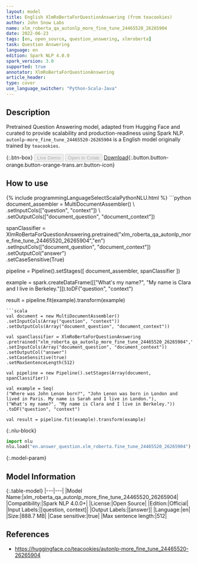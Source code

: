 ```yaml
---
layout: model
title: English XlmRoBertaForQuestionAnswering (from teacookies)
author: John Snow Labs
name: xlm_roberta_qa_autonlp_more_fine_tune_24465520_26265904
date: 2022-06-23
tags: [en, open_source, question_answering, xlmroberta]
task: Question Answering
language: en
edition: Spark NLP 4.0.0
spark_version: 3.0
supported: true
annotator: XlmRoBertaForQuestionAnswering
article_header:
type: cover
use_language_switcher: "Python-Scala-Java"
---
```


## Description

Pretrained Question Answering model, adapted from Hugging Face and curated to provide scalability and production-readiness using Spark NLP. `autonlp-more_fine_tune_24465520-26265904` is a English model originally trained by `teacookies`.

{:.btn-box}
<button class="button button-orange" disabled>Live Demo</button>
<button class="button button-orange" disabled>Open in Colab</button>
[Download](https://s3.amazonaws.com/auxdata.johnsnowlabs.com/public/models/xlm_roberta_qa_autonlp_more_fine_tune_24465520_26265904_en_4.0.0_3.0_1655985110516.zip){:.button.button-orange.button-orange-trans.arr.button-icon}

## How to use



<div class="tabs-box" markdown="1">
{% include programmingLanguageSelectScalaPythonNLU.html %}
```python
document_assembler = MultiDocumentAssembler() \ 
.setInputCols(["question", "context"]) \
.setOutputCols(["document_question", "document_context"])

spanClassifier = XlmRoBertaForQuestionAnswering.pretrained("xlm_roberta_qa_autonlp_more_fine_tune_24465520_26265904","en") \
.setInputCols(["document_question", "document_context"]) \
.setOutputCol("answer") \
.setCaseSensitive(True)

pipeline = Pipeline().setStages([
document_assembler,
spanClassifier
])

example = spark.createDataFrame([["What's my name?", "My name is Clara and I live in Berkeley."]]).toDF("question", "context")

result = pipeline.fit(example).transform(example)
```
```scala
val document = new MultiDocumentAssembler()
.setInputCols(Array("question", "context")) 
.setOutputCols(Array("document_question", "document_context"))

val spanClassifier = XlmRoBertaForQuestionAnswering
.pretrained("xlm_roberta_qa_autonlp_more_fine_tune_24465520_26265904","en")
.setInputCols(Array("document_question", "document_context"))
.setOutputCol("answer")
.setCaseSensitive(true)
.setMaxSentenceLength(512)

val pipeline = new Pipeline().setStages(Array(document, spanClassifier))

val example = Seq(
("Where was John Lenon born?", "John Lenon was born in London and lived in Paris. My name is Sarah and I live in London."),
("What's my name?", "My name is Clara and I live in Berkeley."))
.toDF("question", "context")

val result = pipeline.fit(example).transform(example)
```


{:.nlu-block}
```python
import nlu
nlu.load("en.answer_question.xlm_roberta.fine_tune_24465520_26265904").predict("""What's my name?|||"My name is Clara and I live in Berkeley.""")
```

</div>

{:.model-param}
## Model Information

{:.table-model}
|---|---|
|Model Name:|xlm_roberta_qa_autonlp_more_fine_tune_24465520_26265904|
|Compatibility:|Spark NLP 4.0.0+|
|License:|Open Source|
|Edition:|Official|
|Input Labels:|[question, context]|
|Output Labels:|[answer]|
|Language:|en|
|Size:|888.7 MB|
|Case sensitive:|true|
|Max sentence length:|512|

## References

- https://huggingface.co/teacookies/autonlp-more_fine_tune_24465520-26265904